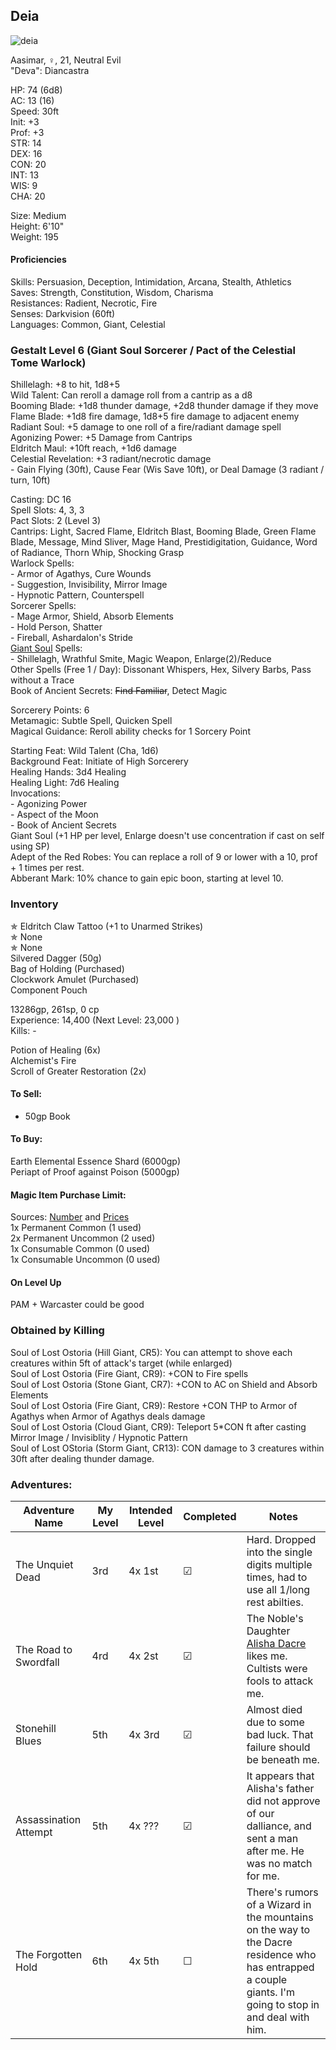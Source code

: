 ## Deia
![deia](https://user-images.githubusercontent.com/57691070/174911183-2a3b05d8-6423-4caf-b3ac-a2b0a3b90a2c.png)

Aasimar, ♀, 21, Neutral Evil \
"Deva": Diancastra 

HP: 74 (6d8) \
AC: 13 (16) \
Speed: 30ft \
Init: +3 \
Prof: +3 \
STR: 14 \
DEX: 16 \
CON: 20 \
INT: 13 \
WIS: 9 \
CHA: 20

Size: Medium \
Height: 6'10" \
Weight: 195 

#### Proficiencies
Skills: Persuasion, Deception, Intimidation, Arcana, Stealth, Athletics \
Saves: Strength, Constitution, Wisdom, Charisma \
Resistances: Radient, Necrotic, Fire \
Senses: Darkvision (60ft) \
Languages: Common, Giant, Celestial 

### Gestalt Level 6 (Giant Soul Sorcerer / Pact of the Celestial Tome Warlock) 

Shillelagh: +8 to hit, 1d8+5 \
Wild Talent: Can reroll a damage roll from a cantrip as a d8 \
Booming Blade: +1d8 thunder damage, +2d8 thunder damage if they move \
Flame Blade: +1d8 fire damage, 1d8+5 fire damage to adjacent enemy \
Radiant Soul: +5 damage to one roll of a fire/radiant damage spell \
Agonizing Power: +5 Damage from Cantrips \
Eldritch Maul: +10ft reach, +1d6 damage \
Celestial Revelation: +3 radiant/necrotic damage \
\- Gain Flying (30ft), Cause Fear (Wis Save 10ft), or Deal Damage (3 radiant / turn, 10ft)

Casting: DC 16 \
Spell Slots: 4, 3, 3 \
Pact Slots: 2 (Level 3) \
Cantrips: Light, Sacred Flame, Eldritch Blast, Booming Blade, Green Flame Blade, Message, Mind Sliver, Mage Hand, Prestidigitation, Guidance, Word of Radiance, Thorn Whip, Shocking Grasp \
Warlock Spells: \
\- Armor of Agathys, Cure Wounds \
\- Suggestion, Invisibility, Mirror Image \
\- Hypnotic Pattern, Counterspell	\
Sorcerer Spells: \
\- Mage Armor, Shield, Absorb Elements \
\- Hold Person, Shatter \
\- Fireball, Ashardalon's Stride	\
[Giant Soul](https://homebrewery.naturalcrit.com/share/HytFzPl9N) Spells: \
\- Shillelagh, Wrathful Smite, Magic Weapon, Enlarge(2)/Reduce \
Other Spells (Free 1 / Day): Dissonant Whispers, Hex, Silvery Barbs, Pass without a Trace \
Book of Ancient Secrets: ~~Find Familiar~~, Detect Magic

Sorcerery Points: 6 \
Metamagic: Subtle Spell, Quicken Spell \
Magical Guidance: Reroll ability checks for 1 Sorcery Point

Starting Feat: Wild Talent (Cha, 1d6) \
Background Feat: Initiate of High Sorcerery \
Healing Hands: 3d4 Healing \
Healing Light: 7d6 Healing \
Invocations: \
\- Agonizing Power \
\- Aspect of the Moon \
\- Book of Ancient Secrets \
Giant Soul (+1 HP per level, Enlarge doesn't use concentration if cast on self using SP) \
Adept of the Red Robes: You can replace a roll of 9 or lower with a 10, prof + 1 times per rest. \
Abberant Mark: 10% chance to gain epic boon, starting at level 10. 


### Inventory
✯ Eldritch Claw Tattoo (+1 to Unarmed Strikes) \
✯ None \
✯ None \
Silvered Dagger (50g) \
Bag of Holding (Purchased) \
Clockwork Amulet (Purchased) \
Component Pouch

13286gp, 261sp, 0 cp \
Experience: 14,400  (Next Level: 23,000	) \
Kills: -

Potion of Healing (6x) \
Alchemist's Fire \
Scroll of Greater Restoration (2x)

#### To Sell: 
- 50gp Book

#### To Buy:
Earth Elemental Essence Shard (6000gp) \
Periapt of Proof against Poison (5000gp) 

#### Magic Item Purchase Limit: 
Sources: [Number](https://rpg.stackexchange.com/questions/89814/how-rare-are-magic-items-and-how-many-should-i-be-handing-out) and [Prices](https://drive.google.com/file/d/0B8XAiXpOfz9cMWt1RTBicmpmUDg/view?resourcekey=0-ceHUken0_UhQ3Apa6g4SJA) \
1x Permanent Common (1 used) \
2x Permanent Uncommon (2 used) \
1x Consumable Common (0 used) \
1x Consumable Uncommon (0 used)

#### On Level Up
PAM + Warcaster could be good 

### Obtained by Killing
Soul of Lost Ostoria (Hill Giant, CR5): You can attempt to shove each creatures within 5ft of attack's target (while enlarged) \
Soul of Lost Ostoria (Fire Giant, CR9): +CON to Fire spells \
Soul of Lost Ostoria (Stone Giant, CR7): +CON to AC on Shield and Absorb Elements \
Soul of Lost Ostoria (Fire Giant, CR9): Restore +CON THP to Armor of Agathys when Armor of Agathys deals damage \
Soul of Lost Ostoria (Cloud Giant, CR9): Teleport 5\*CON ft after casting Mirror Image / Invisiblity / Hypnotic Pattern \
Soul of Lost OStoria (Storm Giant, CR13): CON damage to 3 creatures within 30ft after dealing thunder damage.


### Adventures:
| Adventure Name           | My Level | Intended Level | Completed | Notes |
| ------------------------ | -------- | -------------- | --------- | --------- |
| The Unquiet Dead         | 3rd      | 4x 1st         | ☑ | Hard. Dropped into the single digits multiple times, had to use all 1/long rest abilties. |
| The Road to Swordfall    | 4rd      | 4x 2st         | ☑ | The Noble's Daughter [Alisha Dacre](https://i.imgur.com/9ezwZkL.jpg) likes me. Cultists were fools to attack me. |
| Stonehill Blues          | 5th      | 4x 3rd         | ☑ | Almost died due to some bad luck. That failure should be beneath me. |
| Assassination Attempt          | 5th      | 4x ???         | ☑ | It appears that Alisha's father did not approve of our dalliance, and sent a man after me. He was no match for me. |
| The Forgotten Hold          | 6th      | 4x 5th         | ☐ | There's rumors of a Wizard in the mountains on the way to the Dacre residence who has entrapped a couple giants. I'm going to stop in and deal with him.  |


